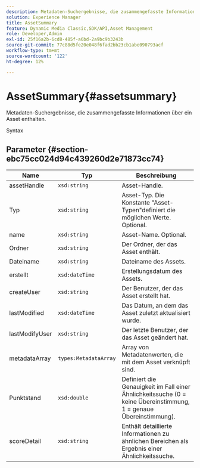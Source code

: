 ```yaml
---
description: Metadaten-Suchergebnisse, die zusammengefasste Informationen über ein Asset enthalten.
solution: Experience Manager
title: AssetSummary
feature: Dynamic Media Classic,SDK/API,Asset Management
role: Developer,Admin
exl-id: 25f16a2b-6cd8-485f-a6bd-2a9bc9b3243b
source-git-commit: 77c88d5fe20e048f6fad2bb23cb1abe090793acf
workflow-type: tm+mt
source-wordcount: '122'
ht-degree: 12%

---
```


# AssetSummary{#assetsummary}

Metadaten-Suchergebnisse, die zusammengefasste Informationen über ein Asset enthalten.

Syntax

## Parameter {#section-ebc75cc024d94c439260d2e71873cc74}

| Name | Typ | Beschreibung |
|---|---|---|
| assetHandle | `xsd:string` | Asset-Handle. |
| Typ | `xsd:string` | Asset-Typ. Die Konstante &quot;Asset-Typen&quot;definiert die möglichen Werte. Optional. |
| name | `xsd:string` | Asset-Name. Optional. |
| Ordner | `xsd:string` | Der Ordner, der das Asset enthält. |
| Dateiname | `xsd:string` | Dateiname des Assets. |
| erstellt | `xsd:dateTime` | Erstellungsdatum des Assets. |
| createUser | `xsd:string` | Der Benutzer, der das Asset erstellt hat. |
| lastModified | `xsd:dateTime` | Das Datum, an dem das Asset zuletzt aktualisiert wurde. |
| lastModifyUser | `xsd:string` | Der letzte Benutzer, der das Asset geändert hat. |
| metadataArray | `types:MetadataArray` | Array von Metadatenwerten, die mit dem Asset verknüpft sind. |
| Punktstand | `xsd:double` | Definiert die Genauigkeit im Fall einer Ähnlichkeitssuche (0 = keine Übereinstimmung, 1 = genaue Übereinstimmung). |
| scoreDetail | `xsd:string` | Enthält detaillierte Informationen zu ähnlichen Bereichen als Ergebnis einer Ähnlichkeitssuche. |
